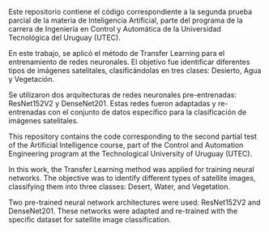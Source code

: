 Este repositorio contiene el código correspondiente a la segunda prueba parcial de la materia de Inteligencia Artificial, parte del programa de la carrera de Ingeniería en Control y Automática de la Universidad Tecnológica del Uruguay (UTEC).

En este trabajo, se aplicó el método de Transfer Learning para el entrenamiento de redes neuronales. El objetivo fue identificar diferentes tipos de imágenes satelitales, clasificándolas en tres clases: Desierto, Agua y Vegetación.

Se utilizaron dos arquitecturas de redes neuronales pre-entrenadas: ResNet152V2 y DenseNet201. Estas redes fueron adaptadas y re-entrenadas con el conjunto de datos específico para la clasificación de imágenes satelitales.

This repository contains the code corresponding to the second partial test of the Artificial Intelligence course, part of the Control and Automation Engineering program at the Technological University of Uruguay (UTEC).

In this work, the Transfer Learning method was applied for training neural networks. The objective was to identify different types of satellite images, classifying them into three classes: Desert, Water, and Vegetation.

Two pre-trained neural network architectures were used: ResNet152V2 and DenseNet201. These networks were adapted and re-trained with the specific dataset for satellite image classification.





